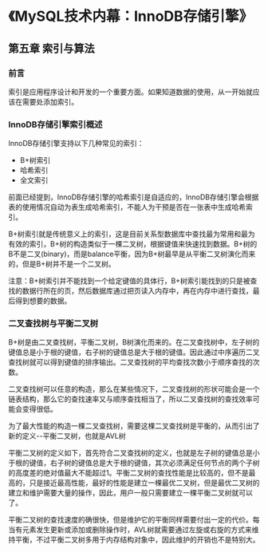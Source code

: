 # 《MySQL技术内幕：InnoDB存储引擎》

## 第五章 索引与算法

### 前言

索引是应用程序设计和开发的一个重要方面。如果知道数据的使用，从一开始就应该在需要处添加索引。

### InnoDB存储引擎索引概述

InnoDB存储引擎支持以下几种常见的索引：

* B+树索引
* 哈希索引
* 全文索引

前面已经提到，InnoDB存储引擎的哈希索引是自适应的，InnoDB存储引擎会根据表的使用情况自动为表生成哈希索引，不能人为干预是否在一张表中生成哈希索引。

B+树索引就是传统意义上的索引，这是目前关系型数据库中查找最为常用和最为有效的索引，B+树的构造类似于一棵二叉树，根据键值来快速找到数据。B+树的B不是二叉(binary)，而是balance平衡，因为B+树最早是从平衡二叉树演化而来的，但是B+树并不是一个二叉树。

注意：B+树索引并不能找到一个给定键值的具体行，B+树索引能找到的只是被查找的数据行所在的页，然后数据库通过把页读入内存中，再在内存中进行查找，最后得到想要的数据。

### 二叉查找树与平衡二叉树

B+树是由二叉查找树，平衡二叉树，B树演化而来的。在二叉查找树中，左子树的键值总是小于根的键值，右子树的键值总是大于根的键值。因此通过中序遍历二叉查找树就可以得到键值的排序输出。二叉查找树的平均查找次数小于顺序查找的次数。

二叉查找树可以任意的构造，那么在某些情况下，二叉查找树的形状可能会是一个链表结构，那么它的查找速率又与顺序查找相当了，所以二叉查找树的查找效率可能会变得很低。

为了最大性能的构造一棵二叉查找树，需要这棵二叉查找树是平衡的，从而引出了新的定义--平衡二叉树，也就是AVL树

平衡二叉树的定义如下，首先符合二叉查找树的定义，也就是左子树的键值总是小于根的键值，右子树的键值总是大于根的键值，其次必须满足任何节点的两个子树的高度差的绝对值最大不能超过1。平衡二叉树的查找性能是比较高的，但不是最高的，只是接近最高性能，最好的性能是建立一棵最优二叉树，但是最优二叉树的建立和维护需要大量的操作，因此，用户一般只需要建立一棵平衡二叉树就可以了。

平衡二叉树的查找速度的确很快，但是维护它的平衡同样需要付出一定的代价。每当有元素发生更新或添加或删除操作时，AVL树就需要通过左旋或右旋的方式来维持平衡，不过平衡二叉树多用于内存结构对象中，因此维护的开销也不是特别大。

